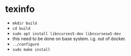 # texinfo
 - `mkdir build`
 - `cd build`
 - `sudo apt install libncurses5-dev libncursesw5-dev`
  - this need to be done on base system. i.g. out of docker.
 - `../configure`
 - `sudo make install`
